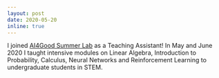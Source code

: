 ```yaml
---
layout: post
date: 2020-05-20
inline: true
---
```


I joined [AI4Good Summer Lab](https://www.ai4goodlab.com/) as a Teaching Assistant! In May and June 2020 I taught intensive modules on Linear Algebra, Introduction to Probability, Calculus, Neural Networks and Reinforcement Learning to undergraduate students in STEM. 
